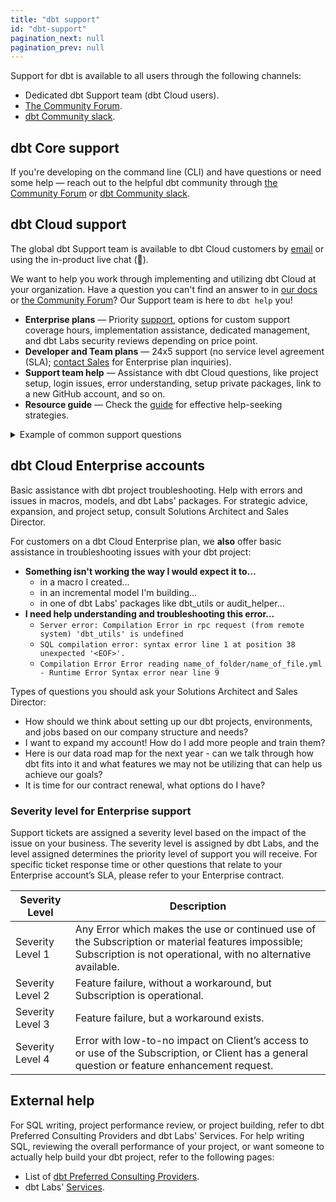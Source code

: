 ```yaml
---
title: "dbt support"
id: "dbt-support"
pagination_next: null
pagination_prev: null
---
```


Support for dbt is available to all users through the following channels:

- Dedicated dbt Support team (dbt Cloud users).
- [The Community Forum](https://discourse.getdbt.com/).
- [dbt Community slack](https://www.getdbt.com/community/join-the-community/).
  
## dbt Core support

If you're developing on the command line (CLI) and have questions or need some help &mdash; reach out to the helpful dbt community through [the Community Forum](https://discourse.getdbt.com/) or [dbt Community slack](https://www.getdbt.com/community/join-the-community/).

## dbt Cloud support

The global dbt Support team is available to dbt Cloud customers by [email](mailto:support@getdbt.com) or using the in-product live chat (💬). 

We want to help you work through implementing and utilizing dbt Cloud at your organization. Have a question you can't find an answer to in [our docs](https://docs.getdbt.com/) or [the Community Forum](https://discourse.getdbt.com/)? Our Support team is here to `dbt help` you!

- **Enterprise plans** &mdash; Priority [support](#severity-level-for-enterprise-support), options for custom support coverage hours, implementation assistance, dedicated management, and dbt Labs security reviews depending on price point.
- **Developer and Team plans** &mdash; 24x5 support (no service level agreement (SLA); [contact Sales](https://www.getdbt.com/pricing/) for Enterprise plan inquiries).
- **Support team help** &mdash; Assistance with dbt Cloud questions, like project setup, login issues, error understanding, setup private packages, link to a new GitHub account, and so on.
- **Resource guide** &mdash; Check the [guide](/community/resources/getting-help) for effective help-seeking strategies.

<details>
<summary>Example of common support questions</summary>
Types of dbt Cloud-related questions our Support team can assist you with, regardless of your dbt Cloud plan:<br /><br />
<b>How do I...</b><br />
    - set up a dbt Cloud project?<br />
    - set up a private package in dbt Cloud?<br />
    - configure custom branches on git repos?<br />
    - link dbt to a new GitHub account?<br /><br />
<b>Help! I can't...</b><br />
    - log in.<br />
    - access logs.<br />
    - update user groups.<br /><br />
<b>I need help understanding...</b><br />
    - why this run failed.<br />
    - why I am getting this error message in dbt Cloud?<br />
    - why my CI jobs are not kicking off as expected.<br />
</details>

<!--
- **Enterprise plans** 
  - Have [priority access](#severity-level-for-enterprise-support)
  - Options for custom support coverage hours
  - Receive implementation assistance
  - Dedicated account management
  - Security review by dbt Labs depending on price point
- **Developer and Team plans**
  - 24x5 support
  - No service level agreement included. If you are interested in adding one, [contact Sales](https://www.getdbt.com/pricing/) to ask about our Enterprise plan.
-->

## dbt Cloud Enterprise accounts

Basic assistance with dbt project troubleshooting.
Help with errors and issues in macros, models, and dbt Labs' packages.
For strategic advice, expansion, and project setup, consult Solutions Architect and Sales Director.

For customers on a dbt Cloud Enterprise plan, we **also** offer basic assistance in troubleshooting issues with your dbt project:
- **Something isn't working the way I would expect it to...**
    - in a macro I created...
    - in an incremental model I'm building...
    - in one of dbt Labs' packages like dbt_utils or audit_helper...
- **I need help understanding and troubleshooting this error...**
    - `Server error: Compilation Error in rpc request (from remote system)
    'dbt_utils' is undefined`
    - `SQL compilation error: syntax error line 1 at position 38 unexpected '<EOF>'.`
    - `Compilation Error Error reading name_of_folder/name_of_file.yml - Runtime Error Syntax
        error near line 9`

Types of questions you should ask your Solutions Architect and Sales Director:
- How should we think about setting up our dbt projects, environments, and jobs based on our company structure and needs?
- I want to expand my account! How do I add more people and train them?
- Here is our data road map for the next year - can we talk through how dbt fits into it and what features we may not be utilizing that can help us achieve our goals?
- It is time for our contract renewal, what options do I have?

### Severity level for Enterprise support

Support tickets are assigned a severity level based on the impact of the issue on your business. The severity level is assigned by dbt Labs, and the level assigned determines the priority level of support you will receive. For specific ticket response time or other questions that relate to your Enterprise account’s SLA, please refer to your Enterprise contract.

| Severity Level | Description |
| -------------- | ----------- |
| Severity Level 1 | Any Error which makes the use or continued use of the Subscription or material features impossible; Subscription is not operational, with no alternative available. | 
| Severity Level 2 | Feature failure, without a workaround, but Subscription is operational. | 
| Severity Level 3 | Feature failure, but a workaround exists. | 
| Severity Level 4 | Error with low-to-no impact on Client’s access to or use of the Subscription, or Client has a general question or feature enhancement request. | 

## External help

For SQL writing, project performance review, or project building, refer to dbt Preferred Consulting Providers and dbt Labs' Services.
For help writing SQL, reviewing the overall performance of your project, or want someone to actually help build your dbt project, refer to the following pages:
- List of [dbt Preferred Consulting Providers](https://www.getdbt.com/ecosystem/).
- dbt Labs' [Services](https://www.getdbt.com/dbt-labs/services/).

